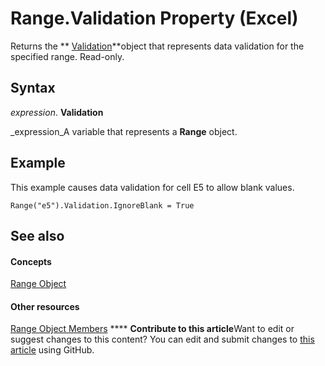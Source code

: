 
# Range.Validation Property (Excel)

Returns the  ** [Validation](59d29d1e-92d3-373e-04d0-0d7fe97e1878.md)**object that represents data validation for the specified range. Read-only.


## Syntax

 _expression_. **Validation**

 _expression_A variable that represents a  **Range** object.


## Example

This example causes data validation for cell E5 to allow blank values.


```
Range("e5").Validation.IgnoreBlank = True
```


## See also


#### Concepts


 [Range Object](b8207778-0dcc-4570-1234-f130532cc8cd.md)
#### Other resources


 [Range Object Members](4336bf81-1e63-7e44-1792-baf366a027a7.md)
****   **Contribute to this article**Want to edit or suggest changes to this content? You can edit and submit changes to  [this article](https://github.com/jhershey00/VBA_Excel_Test/OpenXMLCon/articles/d1cad7e6-bbfa-e280-33e7-048733efc0bc.md) using GitHub.


